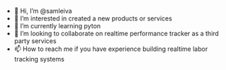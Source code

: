 - 👋 Hi, I’m @samleiva
- 👀 I’m interested in created a new products or services
- 🌱 I’m currently learning pyton
- 💞️ I’m looking to collaborate on realtime performance tracker as a third party services 
- 📫 How to reach me if you have experience building realtime labor tracking systems

<!---
samleiva/samleiva is a ✨ special ✨ repository because its `README.md` (this file) appears on your GitHub profile.
You can click the Preview link to take a look at your changes.
--->
